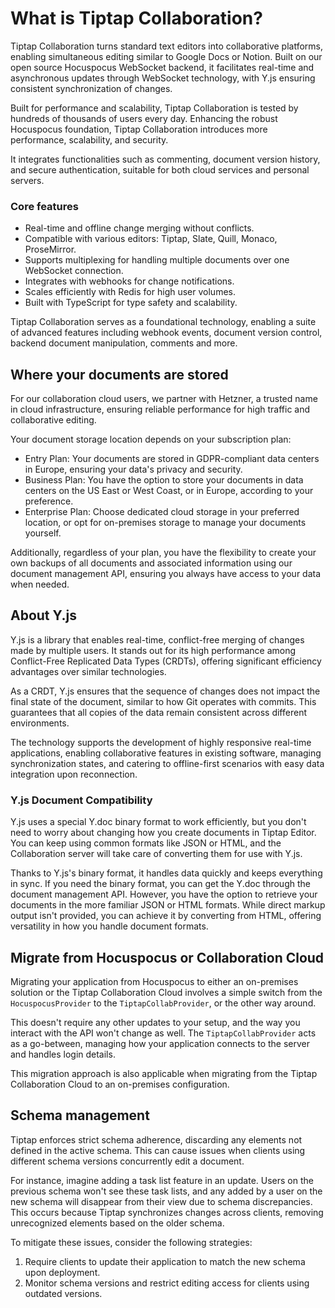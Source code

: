 # What is Tiptap Collaboration?

Tiptap Collaboration turns standard text editors into collaborative platforms, enabling simultaneous editing similar to Google Docs or Notion. Built on our open source Hocuspocus WebSocket backend, it facilitates real-time and asynchronous updates through WebSocket technology, with Y.js ensuring consistent synchronization of changes.

Built for performance and scalability, Tiptap Collaboration is tested by hundreds of thousands of users every day. Enhancing the robust Hocuspocus foundation, Tiptap Collaboration introduces more performance, scalability, and security.

It integrates functionalities such as commenting, document version history, and secure authentication, suitable for both cloud services and personal servers.

### Core features

- Real-time and offline change merging without conflicts.
- Compatible with various editors: Tiptap, Slate, Quill, Monaco, ProseMirror.
- Supports multiplexing for handling multiple documents over one WebSocket connection.
- Integrates with webhooks for change notifications.
- Scales efficiently with Redis for high user volumes.
- Built with TypeScript for type safety and scalability.

Tiptap Collaboration serves as a foundational technology, enabling a suite of advanced features including webhook events, document version control, backend document manipulation, comments and more.

## Where your documents are stored

For our collaboration cloud users, we partner with Hetzner, a trusted name in cloud infrastructure, ensuring reliable performance for high traffic and collaborative editing.

Your document storage location depends on your subscription plan:
- Entry Plan: Your documents are stored in GDPR-compliant data centers in Europe, ensuring your data's privacy and security.
- Business Plan: You have the option to store your documents in data centers on the US East or West Coast, or in Europe, according to your preference.
- Enterprise Plan: Choose dedicated cloud storage in your preferred location, or opt for on-premises storage to manage your documents yourself.

Additionally, regardless of your plan, you have the flexibility to create your own backups of all documents and associated information using our document management API, ensuring you always have access to your data when needed.

## About Y.js

Y.js is a library that enables real-time, conflict-free merging of changes made by multiple users. It stands out for its high performance among Conflict-Free Replicated Data Types (CRDTs), offering significant efficiency advantages over similar technologies.

As a CRDT, Y.js ensures that the sequence of changes does not impact the final state of the document, similar to how Git operates with commits. This guarantees that all copies of the data remain consistent across different environments.

The technology supports the development of highly responsive real-time applications, enabling collaborative features in existing software, managing synchronization states, and catering to offline-first scenarios with easy data integration upon reconnection.

### Y.js Document Compatibility

Y.js uses a special Y.doc binary format to work efficiently, but you don't need to worry about changing how you create documents in Tiptap Editor. You can keep using common formats like JSON or HTML, and the Collaboration server will take care of converting them for use with Y.js.

Thanks to Y.js's binary format, it handles data quickly and keeps everything in sync. If you need the binary format, you can get the Y.doc through the document management API. However, you have the option to retrieve your documents in the more familiar JSON or HTML formats. While direct markup output isn't provided, you can achieve it by converting from HTML, offering versatility in how you handle document formats.

## Migrate from Hocuspocus or Collaboration Cloud

Migrating your application from Hocuspocus to either an on-premises solution or the Tiptap Collaboration Cloud involves a simple switch from the `HocuspocusProvider` to the `TiptapCollabProvider`, or the other way around.

This doesn't require any other updates to your setup, and the way you interact with the API won't change as well. The `TiptapCollabProvider` acts as a go-between, managing how your application connects to the server and handles login details.

This migration approach is also applicable when migrating from the Tiptap Collaboration Cloud to an on-premises configuration.

## Schema management

Tiptap enforces strict schema adherence, discarding any elements not defined in the active schema. This can cause issues when clients using different schema versions concurrently edit a document.

For instance, imagine adding a task list feature in an update. Users on the previous schema won't see these task lists, and any added by a user on the new schema will disappear from their view due to schema discrepancies. This occurs because Tiptap synchronizes changes across clients, removing unrecognized elements based on the older schema.

To mitigate these issues, consider the following strategies:

1. Require clients to update their application to match the new schema upon deployment.
2. Monitor schema versions and restrict editing access for clients using outdated versions.
